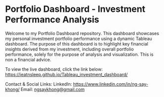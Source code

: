 # Portfolio Dashboard - Investment Performance Analysis

Welcome to my Portfolio Dashboard repository. This dashboard showcases my personal investment portfolio performance using a dynamic Tableau dashboard. The purpose of this dashboard is to highlight key financial insights derived from my investment, including overall portfolio performance, solely for the purpose of analysis and visualization. 
This is non a financial advice.

To view the live dashboard, click the link below:
https://ieatnsleep.github.io/Tableau_investment_dashboard/

Contact & Social Links: LinkedIn: https://www.linkedin.com/in/ng-say-khong/ Email: ngsaykhong@gmail.com
